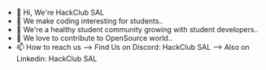 - 👋 Hi, We're HackClub SAL 
- 👀 We make coding interesting for students..
- 🌱 We're a healthy student community growing with student developers..
- 💞️ We love to contribute to OpenSource world..
- 📫 How to reach us
  --> Find Us on Discord: HackClub SAL
  --> Also on Linkedin: HackClub SAL

<!---
sshivay2345/sshivay2345 is a ✨ special ✨ repository because its `README.md` (this file) appears on your GitHub profile.
You can click the Preview link to take a look at your changes.
--->
